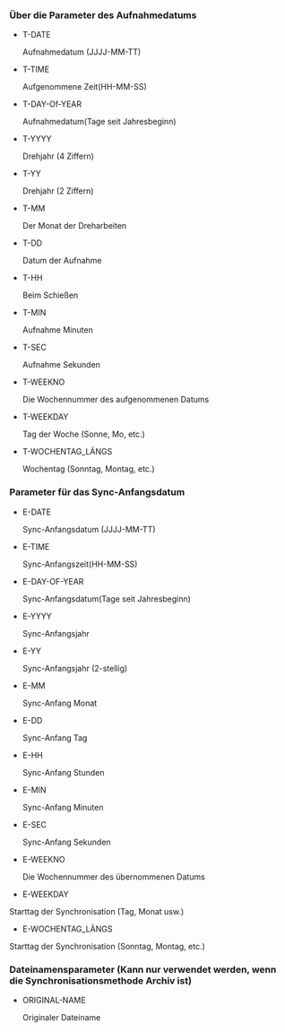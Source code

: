 ### Über die Parameter des Aufnahmedatums

- T-DATE

  Aufnahmedatum (JJJJ-MM-TT)

- T-TIME

  Aufgenommene Zeit(HH-MM-SS)

- T-DAY-Of-YEAR

  Aufnahmedatum(Tage seit Jahresbeginn)

- T-YYYY

  Drehjahr (4 Ziffern)

- T-YY

  Drehjahr (2 Ziffern)

- T-MM

  Der Monat der Dreharbeiten

- T-DD

  Datum der Aufnahme

- T-HH

  Beim Schießen

- T-MIN

  Aufnahme Minuten

- T-SEC

  Aufnahme Sekunden

- T-WEEKNO

  Die Wochennummer des aufgenommenen Datums

- T-WEEKDAY

  Tag der Woche (Sonne, Mo, etc.)

- T-WOCHENTAG_LÄNGS

  Wochentag (Sonntag, Montag, etc.)

### Parameter für das Sync-Anfangsdatum

- E-DATE

  Sync-Anfangsdatum (JJJJ-MM-TT)

- E-TIME

  Sync-Anfangszeit(HH-MM-SS)

- E-DAY-OF-YEAR

  Sync-Anfangsdatum(Tage seit Jahresbeginn)

- E-YYYY

  Sync-Anfangsjahr

- E-YY

  Sync-Anfangsjahr (2-stellig)

- E-MM

  Sync-Anfang Monat

- E-DD

  Sync-Anfang Tag

- E-HH

  Sync-Anfang Stunden

- E-MIN

  Sync-Anfang Minuten

- E-SEC

  Sync-Anfang Sekunden

- E-WEEKNO

  Die Wochennummer des übernommenen Datums

- E-WEEKDAY

Starttag der Synchronisation (Tag, Monat usw.)

- E-WOCHENTAG_LÄNGS

Starttag der Synchronisation (Sonntag, Montag, etc.)

### Dateinamensparameter (Kann nur verwendet werden, wenn die Synchronisationsmethode Archiv ist)

- ORIGINAL-NAME

  Originaler Dateiname

